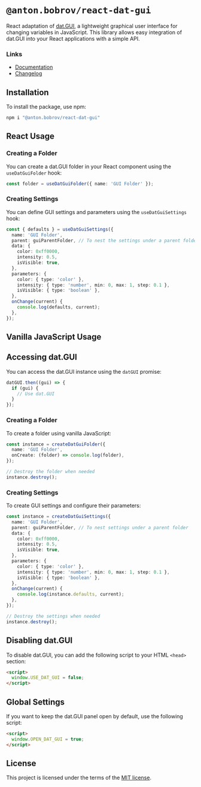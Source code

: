 # `@anton.bobrov/react-dat-gui`

React adaptation of [dat.GUI](https://www.npmjs.com/package/dat.gui), a lightweight graphical user interface for changing variables in JavaScript. This library allows easy integration of dat.GUI into your React applications with a simple API.

### Links
- [Documentation](https://antonbobrov.github.io/react-kit/react-dat-gui/)
- [Changelog](https://github.com/antonbobrov/react-kit/blob/develop/apps/react-dat-gui/CHANGELOG.md)

## Installation

To install the package, use npm:

```bash
npm i "@anton.bobrov/react-dat-gui"
```

## React Usage

### Creating a Folder

You can create a dat.GUI folder in your React component using the `useDatGuiFolder` hook:

```ts
const folder = useDatGuiFolder({ name: 'GUI Folder' });
```

### Creating Settings

You can define GUI settings and parameters using the `useDatGuiSettings` hook:

```ts
const { defaults } = useDatGuiSettings({
  name: 'GUI Folder',
  parent: guiParentFolder, // To nest the settings under a parent folder
  data: {
    color: 0xff0000,
    intensity: 0.5,
    isVisible: true,
  },
  parameters: {
    color: { type: 'color' },
    intensity: { type: 'number', min: 0, max: 1, step: 0.1 },
    isVisible: { type: 'boolean' },
  },
  onChange(current) {
    console.log(defaults, current);
  },
});
```

## Vanilla JavaScript Usage

## Accessing dat.GUI

You can access the dat.GUI instance using the `datGUI` promise:

```ts
datGUI.then((gui) => {
  if (gui) {
    // Use dat.GUI
  }
});
```

### Creating a Folder

To create a folder using vanilla JavaScript:

```ts
const instance = createDatGuiFolder({
  name: 'GUI Folder',
  onCreate: (folder) => console.log(folder),
});

// Destroy the folder when needed
instance.destroy();
```

### Creating Settings

To create GUI settings and configure their parameters:

```ts
const instance = createDatGuiSettings({
  name: 'GUI Folder',
  parent: guiParentFolder, // To nest settings under a parent folder
  data: {
    color: 0xff0000,
    intensity: 0.5,
    isVisible: true,
  },
  parameters: {
    color: { type: 'color' },
    intensity: { type: 'number', min: 0, max: 1, step: 0.1 },
    isVisible: { type: 'boolean' },
  },
  onChange(current) {
    console.log(instance.defaults, current);
  },
});

// Destroy the settings when needed
instance.destroy();
```

## Disabling dat.GUI

To disable dat.GUI, you can add the following script to your HTML `<head>` section:

```html
<script>
  window.USE_DAT_GUI = false;
</script>
```

## Global Settings

If you want to keep the dat.GUI panel open by default, use the following script:

```html
<script>
  window.OPEN_DAT_GUI = true;
</script>
```

## License

This project is licensed under the terms of the
[MIT license](https://github.com/antonbobrov/react-kit/blob/develop/LICENSE).
